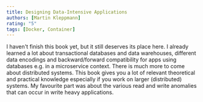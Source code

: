 ```yaml
---
title: Designing Data-Intensive Applications
authors: [Martin Kleppmann]
rating: "5"
tags: [Docker, Container]
---
```


I haven't finish this book yet, but it still deserves its place here.
I already learned a lot about transactional databases and data warehouses,
different data encodings and backward/forward compatibility for apps
using databases e.g. in a microservice context. 
There is much more to come about distributed systems.
This book gives you a lot of relevant theoretical and practical knowledge especially 
if you work on larger (distributed) systems.
My favourite part was about the various read and write anomalies that can occur in 
write heavy applications.